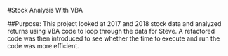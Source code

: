 #Stock Analysis With VBA

##Purpose:
  This project looked at 2017 and 2018 stock data and analyzed returns using VBA code to loop through the data for Steve. A refactored code was then introduced to see whether the time to execute and run the code was more efficient.

